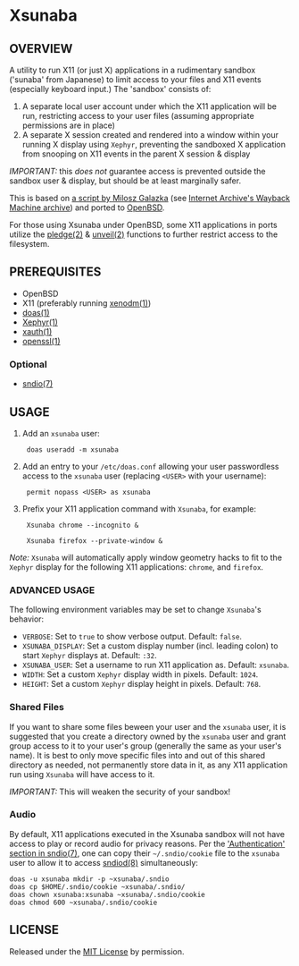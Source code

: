 # Xsunaba

## OVERVIEW

A utility to run X11 (or just X) applications in a rudimentary sandbox ('sunaba' from Japanese) to limit access to your files and X11 events (especially keyboard input.) The 'sandbox' consists of:

1. A separate local user account under which the X11 application will be run, restricting access to your user files (assuming appropriate permissions are in place)
2. A separate X session created and rendered into a window within your running X display using `Xephyr`, preventing the sandboxed X application from snooping on X11 events in the parent X session & display

_IMPORTANT:_ this _does not_ guarantee access is prevented outside the sandbox user & display, but should be at least marginally safer.

This is based on [a script by Milosz Galazka](https://blog.sleeplessbeastie.eu/2013/07/19/how-to-create-browser-sandbox/) (see [Internet Archive's Wayback Machine archive](https://web.archive.org/web/20210115000000*/https://blog.sleeplessbeastie.eu/2013/07/19/how-to-create-browser-sandbox/)) and ported to [OpenBSD](http://www.openbsd.org/).

For those using Xsunaba under OpenBSD, some X11 applications in ports utilize the [pledge(2)](https://man.openbsd.org/pledge) & [unveil(2)](https://man.openbsd.org/unveil) functions to further restrict access to the filesystem.

## PREREQUISITES

* OpenBSD
* X11 (preferably running [xenodm(1)](https://man.openbsd.org/xenodm))
* [doas(1)](https://man.openbsd.org/doas)
* [Xephyr(1)](https://man.openbsd.org/Xephyr)
* [xauth(1)](https://man.openbsd.org/xauth)
* [openssl(1)](https://man.openbsd.org/openssl)

### Optional

* [sndio(7)](https://man.openbsd.org/sndio)

## USAGE

1. Add an `xsunaba` user:

        doas useradd -m xsunaba

2. Add an entry to your `/etc/doas.conf` allowing your user passwordless access to the `xsunaba` user (replacing `<USER>` with your username):

        permit nopass <USER> as xsunaba

3. Prefix your X11 application command with `Xsunaba`, for example:

        Xsunaba chrome --incognito &

        Xsunaba firefox --private-window &

_Note:_ `Xsunaba` will automatically apply window geometry hacks to fit to the `Xephyr` display for the following X11 applications: `chrome`, and `firefox`.

### ADVANCED USAGE

The following environment variables may be set to change `Xsunaba`'s behavior:

* `VERBOSE`: Set to `true` to show verbose output. Default: `false`.
* `XSUNABA_DISPLAY`: Set a custom display number (incl. leading colon) to start `Xephyr` displays at. Default: `:32`.
* `XSUNABA_USER`: Set a username to run X11 application as. Default: `xsunaba`.
* `WIDTH`: Set a custom `Xephyr` display width in pixels. Default: `1024`.
* `HEIGHT`: Set a custom `Xephyr` display height in pixels. Default: `768`.

### Shared Files

If you want to share some files beween your user and the `xsunaba` user, it is suggested that you create a directory owned by the `xsunaba` user and grant group access to it to your user's group (generally the same as your user's name). It is best to only move specific files into and out of this shared directory as needed, not permanently store data in it, as any X11 application run using `Xsunaba` will have access to it.

*IMPORTANT:* This will weaken the security of your sandbox!

### Audio

By default, X11 applications executed in the Xsunaba sandbox will not have access to play or record audio for privacy reasons. Per the ['Authentication' section in sndio(7)](https://man.openbsd.org/sndio#Authentication), one can copy their `~/.sndio/cookie` file to the `xsunaba` user to allow it to access [sndiod(8)](https://man.openbsd.org/sndiod) simultaneously:

```
doas -u xsunaba mkdir -p ~xsunaba/.sndio
doas cp $HOME/.sndio/cookie ~xsunaba/.sndio/
doas chown xsunaba:xsunaba ~xsunaba/.sndio/cookie
doas chmod 600 ~xsunaba/.sndio/cookie
```

## LICENSE

Released under the [MIT License](LICENSE) by permission.
